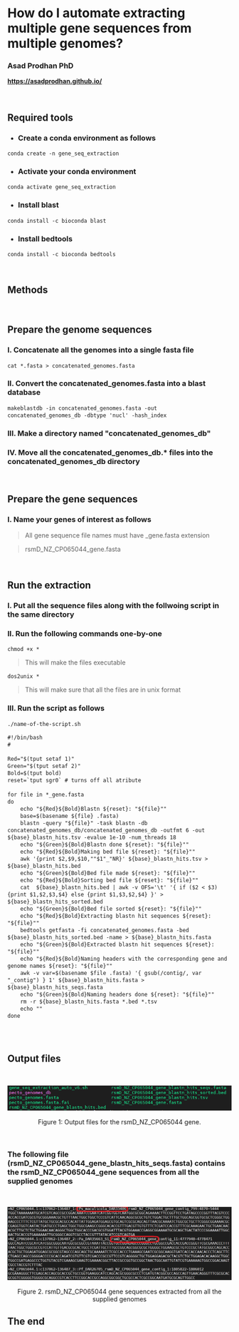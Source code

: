# **How do I automate extracting multiple gene sequences from multiple genomes?** <br />


### **Asad Prodhan PhD** 

**https://asadprodhan.github.io/**

<br />


## **Required tools**


- ### Create a conda environment as follows


```
conda create -n gene_seq_extraction
```


- ### Activate your conda environment


```
conda activate gene_seq_extraction
```


- ### Install blast


```
conda install -c bioconda blast
```


- ### Install bedtools


```
conda install -c bioconda bedtools
```


<br />


## **Methods**


<br />


## Prepare the genome sequences


### I. Concatenate all the genomes into a single fasta file


```
cat *.fasta > concatenated_genomes.fasta
```


### II. Convert the concatenated_genomes.fasta into a blast database


```
makeblastdb -in concatenated_genomes.fasta -out concatenated_genomes_db -dbtype 'nucl' -hash_index
```


### III. Make a directory named "concatenated_genomes_db"


### IV. Move all the concatenated_genomes_db.* files into the concatenated_genomes_db directory


<br />


## Prepare the gene sequences


### I. Name your genes of interest as follows


> All gene sequence file names must have _gene.fasta extension

> rsmD_NZ_CP065044_gene.fasta


<br />


## Run the extraction


### I. Put all the sequence files along with the follwoing script in the same directory 


### II. Run the following commands one-by-one


```
chmod +x *
```


> This will make the files executable


```
dos2unix *
```


> This will make sure that all the files are in unix format



### III. Run the script as follows


```
./name-of-the-script.sh
```



```
#!/bin/bash
#

Red="$(tput setaf 1)"
Green="$(tput setaf 2)"
Bold=$(tput bold)
reset=`tput sgr0` # turns off all atribute

for file in *_gene.fasta
do
    echo "${Red}${Bold}Blastn ${reset}: "${file}"" 
    base=$(basename ${file} .fasta)
    blastn -query "${file}" -task blastn -db concatenated_genomes_db/concatenated_genomes_db -outfmt 6 -out ${base}_blastn_hits.tsv -evalue 1e-10 -num_threads 18 
    echo "${Green}${Bold}Blastn done ${reset}: "${file}""
    echo "${Red}${Bold}Making bed file ${reset}: "${file}"" 
    awk '{print $2,$9,$10,""$1"_"NR}' ${base}_blastn_hits.tsv > ${base}_blastn_hits.bed
    echo "${Green}${Bold}Bed file made ${reset}: "${file}""
    echo "${Red}${Bold}Sorting bed file ${reset}: "${file}"" 
    cat  ${base}_blastn_hits.bed | awk -v OFS='\t' '{ if ($2 < $3) {print $1,$2,$3,$4} else {print $1,$3,$2,$4} }' >  ${base}_blastn_hits_sorted.bed
    echo "${Green}${Bold}Bed file sorted ${reset}: "${file}""
    echo "${Red}${Bold}Extracting blastn hit sequences ${reset}: "${file}"" 
    bedtools getfasta -fi concatenated_genomes.fasta -bed ${base}_blastn_hits_sorted.bed -name > ${base}_blastn_hits.fasta
    echo "${Green}${Bold}Extracted blastn hit sequences ${reset}: "${file}""
    echo "${Red}${Bold}Naming headers with the corresponding gene and genome names ${reset}: "${file}"" 
    awk -v var=$(basename $file .fasta) '{ gsub(/contig/, var "_contig") } 1' ${base}_blastn_hits.fasta > ${base}_blastn_hits_seqs.fasta
    echo "${Green}${Bold}Naming headers done ${reset}: "${file}""
    rm -r ${base}_blastn_hits.fasta *.bed *.tsv 
    echo ""
done


```


<br />



## **Output files**


<br />
<p align="center">
  <img 
    src="https://github.com/asadprodhan/gene_seq_extraction_from_multiple_genomes/blob/main/Output_files.PNG"
  >
</p>
<p align = "center">
Figure 1: Output files for the rsmD_NZ_CP065044 gene.
</p>


<br />


### The following file (rsmD_NZ_CP065044_gene_blastn_hits_seqs.fasta) contains the rsmD_NZ_CP065044_gene sequences from all the supplied genomes  



<br />
<p align="center">
  <img 
    src="https://github.com/asadprodhan/Gene_seq_extraction_from_multiple_genomes/blob/main/Extracted_sequences_v2.png"
  >
</p>
<p align = "center">
Figure 2. rsmD_NZ_CP065044 gene sequences extracted from all the supplied genomes
</p>


## The end


